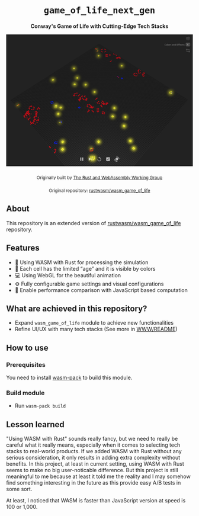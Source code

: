 <div align="center">

  <h1><code>game_of_life_next_gen</code></h1>

  <strong>Conway's Game of Life with Cutting-Edge Tech Stacks</strong>

  <img src="screen_shot_2024-06-14.png" alt="Screen Shot" width="600" />

  <sub>Originally built by <a href="https://rustwasm.github.io/">The Rust and WebAssembly Working Group</a></sub>

  <sub>Original repository: <a href="https://github.com/rustwasm/wasm_game_of_life">rustwasm/wasm_game_of_life</a></sub>

</div>

## About

This repository is an extended version of [rustwasm/wasm_game_of_life](https://github.com/rustwasm/wasm_game_of_life) repository.

## Features

- 🚀 Using WASM with Rust for processing the simulation
- 🌈 Each cell has the limited “age” and it is visible by colors
- 💻 Using WebGL for the beautiful animation
- ⚙️ Fully configurable game settings and visual configurations
- 🧪 Enable performance comparison with JavaScript based computation

## What are achieved in this repository?

- Expand `wasm_game_of_life` module to achieve new functionalities
- Refine UI/UX with many tech stacks (See more in [WWW/README](www/README.md))

## How to use

### Prerequisites

You need to install [wasm-pack](https://rustwasm.github.io/wasm-pack/) to build this module.

### Build module

- Run `wasm-pack build`

## Lesson learned

"Using WASM with Rust" sounds really fancy, but we need to really be careful what it really means, especially when it comes to selecting tech stacks to real-world products. If we added WASM with Rust without any serious consideration, it only results in adding extra complexity without benefits. In this project, at least in current setting, using WASM with Rust seems to make no big user-noticable difference. But this project is still meaningful to me because at least it told me the reality and I may somehow find something interesting in the future as this provide easy A/B tests in some sort.

At least, I noticed that WASM is faster than JavaScript version at speed is 100 or 1,000.

